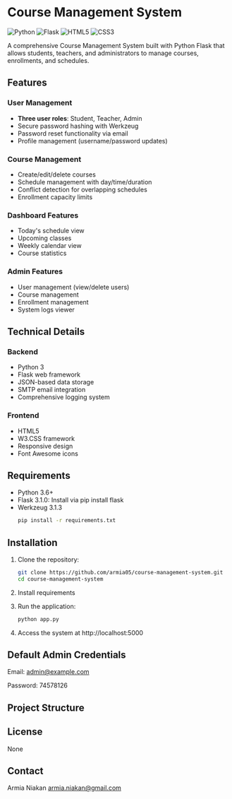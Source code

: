 # Course Management System

![Python](https://img.shields.io/badge/python-3670A0?style=for-the-badge&logo=python&logoColor=ffdd54)
![Flask](https://img.shields.io/badge/flask-%23000.svg?style=for-the-badge&logo=flask&logoColor=white)
![HTML5](https://img.shields.io/badge/html5-%23E34F26.svg?style=for-the-badge&logo=html5&logoColor=white)
![CSS3](https://img.shields.io/badge/css3-%231572B6.svg?style=for-the-badge&logo=css3&logoColor=white)

A comprehensive Course Management System built with Python Flask that allows students, teachers, and administrators to manage courses, enrollments, and schedules.

## Features

### User Management
- **Three user roles**: Student, Teacher, Admin
- Secure password hashing with Werkzeug
- Password reset functionality via email
- Profile management (username/password updates)

### Course Management
- Create/edit/delete courses
- Schedule management with day/time/duration
- Conflict detection for overlapping schedules
- Enrollment capacity limits

### Dashboard Features
- Today's schedule view
- Upcoming classes
- Weekly calendar view
- Course statistics

### Admin Features
- User management (view/delete users)
- Course management
- Enrollment management
- System logs viewer

## Technical Details

### Backend
- Python 3
- Flask web framework
- JSON-based data storage
- SMTP email integration
- Comprehensive logging system

### Frontend
- HTML5
- W3.CSS framework
- Responsive design
- Font Awesome icons

## Requirements
- Python 3.6+
- Flask 3.1.0: Install via pip install flask
- Werkzeug 3.1.3
  ```bash
  pip install -r requirements.txt

## Installation

1. Clone the repository:
   ```bash
   git clone https://github.com/armia05/course-management-system.git
   cd course-management-system
2. Install requirements

3. Run the application:
   ```bash
   python app.py
4. Access the system at http://localhost:5000

## Default Admin Credentials
Email: admin@example.com

Password: 74578126

## Project Structure

## License
None

## Contact
Armia Niakan
armia.niakan@gmail.com

